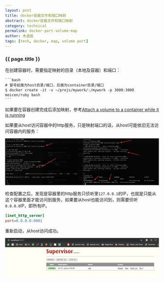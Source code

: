 ```yaml
---
layout: post
title: docker容器文件和端口映射
abstract: docker容器文件和端口映射
category: technical
permalink: docker-port-volume-map
author: 木逸辰
tags: [tech, docker, map, volume port]
---
```


### {{ page.title }}


在创建容器时，需要指定映射的目录（本地及容器）和端口：

    ```bash
    # 冒号前面为host目录/端口，后面为container目录/端口
    $ docker create -it -v ~/projs/mywork/:/mywork -p 3000:3000 moicen/ruby bash
    ```

如果要在容器创建完成后添加映射，参考[Attach a volume to a container while it is running](https://jpetazzo.github.io/2015/01/13/docker-mount-dynamic-volumes/)

如果要从host访问容器中的http服务，只是映射端口的话，从host可能依旧无法访问容器内的服务：

![port-map](/assets/images/2019-06-01-docker-port-map.png)

检查配置之后，发现是容器里的http服务只侦听里`127.0.0.1`的IP，也就是只能从这个容器里面才能访问到服务，如果要从host也能访问到，则需要侦听`0.0.0.0`IP，即所有IP。

```ini
[inet_http_server]
port=0.0.0.0:9001
```

重新启动，从host访问成功。

![port-map](/assets/images/2019-06-01-docker-port-map-supervisor.png)